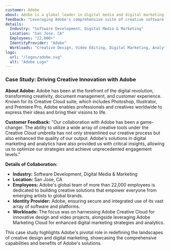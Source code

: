 ```yaml
---
customer: Adobe
about: Adobe is a global leader in digital media and digital marketing solutions. Its tools and services allow customers to create groundbreaking digital content, deploy it across media and devices, measure and optimize it over time, and achieve greater business success.
feedback: "Leveraging Adobe's comprehensive suite of creative software has significantly elevated our design and marketing projects. The seamless integration across their Creative Cloud apps, coupled with their analytics and marketing solutions, has transformed how we engage with our audience and measure impact."
details:
  Industry: "Software Development, Digital Media & Marketing"
  Location: "San Jose, CA"
  Employees: "22,000+"
  IdentityProvider: "Adobe"
  Workloads: "Creative Design, Video Editing, Digital Marketing, Analytics"
logo:
  url: "/logos/adobe.svg"
  alt: "Adobe Logo"
---
```


### Case Study: Driving Creative Innovation with Adobe

**About Adobe:**
Adobe has been at the forefront of the digital revolution, transforming creativity, document management, and customer experience. Known for its Creative Cloud suite, which includes Photoshop, Illustrator, and Premiere Pro, Adobe enables professionals and creatives worldwide to express their ideas and bring their visions to life.

**Customer Feedback:**
"Our collaboration with Adobe has been a game-changer. The ability to utilize a wide array of creative tools under the Creative Cloud umbrella has not only streamlined our creative process but also enhanced the quality of our output. Adobe's solutions in digital marketing and analytics have also provided us with critical insights, allowing us to optimize our strategies and achieve unprecedented engagement levels."

**Details of Collaboration:**
- **Industry:** Software Development, Digital Media & Marketing
- **Location:** San Jose, CA
- **Employees:** Adobe's global team of more than 22,000 employees is dedicated to building creative solutions that empower everyone from emerging artists to global brands.
- **Identity Provider:** Adobe, ensuring secure and integrated use of its vast array of software and platforms.
- **Workloads:** The focus was on harnessing Adobe Creative Cloud for innovative design and video projects, alongside leveraging Adobe Marketing Cloud for enhanced digital marketing strategies and analytics.

This case study highlights Adobe's pivotal role in redefining the landscapes of creative design and digital marketing, showcasing the comprehensive capabilities and benefits of Adobe's solutions.
